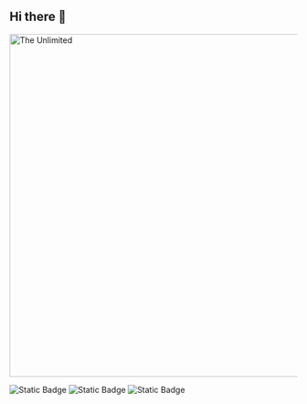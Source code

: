 ## Hi there 👋



<img src = "https://static.wikia.nocookie.net/6b30252d-d46c-49da-8e5d-427ec2f8639f/scale-to-width/755" alt="The Unlimited" width="600">


![Static Badge](https://img.shields.io/badge/py-python-blue?style=flat&logo=python&logoColor=white)
![Static Badge](https://img.shields.io/badge/fg-figma-brightgreen?style=flat&logo=figma&logoColor=white)
![Static Badge](https://img.shields.io/badge/pc-pycharm-yellow?style=flat&logo=pycharm)

